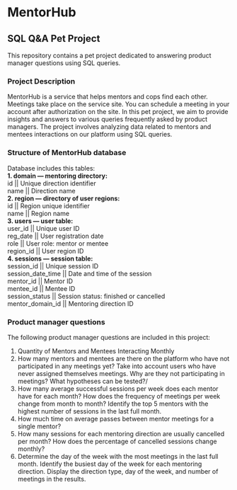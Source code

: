 # MentorHub
## SQL Q&A Pet Project

This repository contains a pet project dedicated to answering product manager questions using SQL queries.

### Project Description
MentorHub is a service that helps mentors and cops find each other. Meetings take place on the service site. You can schedule a meeting in your account after authorization on the site.
In this pet project, we aim to provide insights and answers to various queries frequently asked by product managers. The project involves analyzing data related to mentors and mentees interactions on our platform using SQL queries.

### Structure of MentorHub database
Database includes this tables:  
**1. domain — mentoring directory:**  
   id || Unique direction identifier  
   name || Direction name  
**2. region — directory of user regions:**  
   id || Region unique identifier  
   name || Region name  
**3. users — user table:**  
   user_id || Unique user ID  
   reg_date || User registration date  
   role || User role: mentor or mentee  
   region_id || User region ID  
**4. sessions — session table:**  
   session_id || Unique session ID  
   session_date_time || Date and time of the session  
   mentor_id || Mentor ID  
   mentee_id || Mentee ID  
   session_status || Session status: finished or cancelled  
   mentor_domain_id || Mentoring direction ID  

### Product manager questions
The following product manager questions are included in this project:
1. Quantity of Mentors and Mentees Interacting Monthly
2. How many mentors and mentees are there on the platform who have not participated in any meetings yet? 
Take into account users who have never assigned themselves meetings. 
Why are they not participating in meetings? What hypotheses can be tested?/
3. How many average successful sessions per week does each mentor have for each month? 
How does the frequency of meetings per week change from month to month?
Identify the top 5 mentors with the highest number of sessions in the last full month.
4. How much time on average passes between mentor meetings for a single mentor?
5. How many sessions for each mentoring direction are usually cancelled per month? 
How does the percentage of cancelled sessions change monthly?
6. Determine the day of the week with the most meetings in the last full month.
Identify the busiest day of the week for each mentoring direction. 
Display the direction type, day of the week, and number of meetings in the results. 
